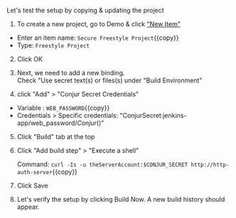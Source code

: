 Let's test the setup by copying & updating the project

1. To create a new project, go to Demo & click ["New Item"](https://[[HOST_SUBDOMAIN]]-8081-[[KATACODA_HOST]].environments.katacoda.com/job/Demo/newJob)

 - Enter an item name: `Secure Freestyle Project`{{copy}}
 - Type: `Freestyle Project`

2. Click OK

3. Next, we need to add a new binding.   
   Check "Use secret text(s) or files(s) under "Build Environment"

4. click "Add" > "Conjur Secret Credentials"

- Variable : `WEB_PASSWORD`{{copy}}
- Credentials > Specific credentials: "ConjurSecret:jenkins-app/web_password/*Conjur*()"

5. Click "Build" tab at the top

6. Click "Add build step" > "Execute a shell"

   Command:  `curl -Is -u theServerAccount:$CONJUR_SECRET http://http-auth-server`{{copy}}

7. Click Save

8. Let's verify the setup by clicking Build Now. A new build history should appear.
